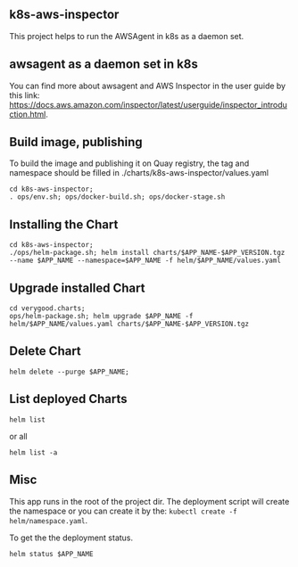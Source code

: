 ## k8s-aws-inspector
This project helps to run the AWSAgent in k8s as a daemon set.

## awsagent as a daemon set in k8s
You can find more about awsagent and AWS Inspector in the user guide by this link: https://docs.aws.amazon.com/inspector/latest/userguide/inspector_introduction.html.

## Build image, publishing 
To build the image and publishing it on Quay registry, the tag and namespace should be filled in ./charts/k8s-aws-inspector/values.yaml
```
cd k8s-aws-inspector;
. ops/env.sh; ops/docker-build.sh; ops/docker-stage.sh
```

## Installing the Chart
```
cd k8s-aws-inspector;
./ops/helm-package.sh; helm install charts/$APP_NAME-$APP_VERSION.tgz --name $APP_NAME --namespace=$APP_NAME -f helm/$APP_NAME/values.yaml
```

## Upgrade installed Chart
```
cd verygood.charts;
ops/helm-package.sh; helm upgrade $APP_NAME -f helm/$APP_NAME/values.yaml charts/$APP_NAME-$APP_VERSION.tgz
```

## Delete Chart
```
helm delete --purge $APP_NAME;
```

## List deployed Charts
```
helm list
```
or all
```
helm list -a
```

## Misc
This app runs in the root of the project dir.
The deployment script will create the namespace or you can create it by the: `kubectl create -f helm/namespace.yaml`.


To get the the deployment status.
```
helm status $APP_NAME 
```

